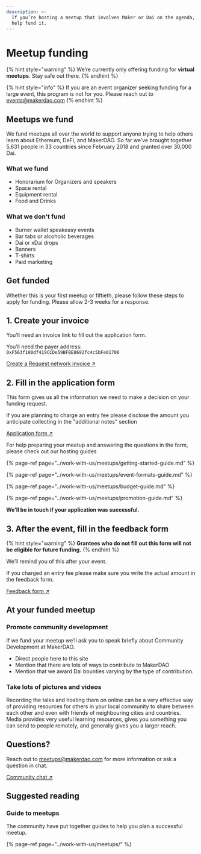 ```yaml
---
description: >-
  If you’re hosting a meetup that involves Maker or Dai on the agenda, we might
  help fund it.
---
```


# Meetup funding

{% hint style="warning" %}
We’re currently only offering funding for **virtual meetups**. Stay safe out there.
{% endhint %}

{% hint style="info" %}
If you are an event organizer seeking funding for a large event, this program is not for you. Please reach out to events@makerdao.com
{% endhint %}

## Meetups we fund

We fund meetups all over the world to support anyone trying to help others learn about Ethereum, DeFi, and MakerDAO. So far we’ve brought together 5,631 people in 33 countries since February 2018 and granted over 30,000 Dai.

### What we fund

* Honorarium for Organizers and speakers 
* Space rental 
* Equipment rental 
* Food and Drinks

### What we don't fund

* Burner wallet speakeasy events 
* Bar tabs or alcoholic beverages 
* Dai or xDai drops 
* Banners 
* T-shirts 
* Paid marketing

## Get funded

Whether this is your first meetup or fiftieth, please follow these steps to apply for funding. Please allow 2-3 weeks for a response.

## 1. Create your invoice

You’ll need an invoice link to fill out the application form.

You’ll need the payer address: `0xF563f100df419CCDe59BFBE0692fc4c5bFe01706`

[Create a Request network invoice ↗](https://app.request.network/#/)

## 2. Fill in the application form

This form gives us all the information we need to make a decision on your funding request.

If you are planning to charge an entry fee please disclose the amount you anticipate collecting in the "additional notes" section

[Application form ↗](https://airtable.com/shr4HOtcZ8o3VZmek)

For help preparing your meetup and answering the questions in the form, please check out our hosting guides

{% page-ref page="../work-with-us/meetups/getting-started-guide.md" %}

{% page-ref page="../work-with-us/meetups/event-formats-guide.md" %}

{% page-ref page="../work-with-us/meetups/budget-guide.md" %}

{% page-ref page="../work-with-us/meetups/promotion-guide.md" %}

**We’ll be in touch if your application was successful.**

## 3. After the event, fill in the feedback form

{% hint style="warning" %}
**Grantees who do not fill out this form will not be eligible for future funding.**
{% endhint %}

We’ll remind you of this after your event.

If you charged an entry fee please make sure you write the actual amount in the feedback form.

[Feedback form ↗](https://airtable.com/shr6Icuj6tOy0k55l)

## At your funded meetup

### Promote community development

If we fund your meetup we’ll ask you to speak briefly about Community Development at MakerDAO.

* Direct people here to this site 
* Mention that there are lots of ways to contribute to MakerDAO 
* Mention that we award Dai bounties varying by the type of contribution.

### Take lots of pictures and videos

Recording the talks and hosting them on online can be a very effective way of providing resources for others in your local community to share between each other and even with friends of neighbouring cities and countries. Media provides very useful learning resources, gives you something you can send to people remotely, and generally gives you a larger reach.

## Questions?

Reach out to meetups@makerdao.com for more information or ask a question in chat.

[Community chat ↗](https://chat.makerdao.com/channel/community-development)

## Suggested reading

### Guide to meetups

The community have put together guides to help you plan a successful meetup.

{% page-ref page="../work-with-us/meetups/" %}

